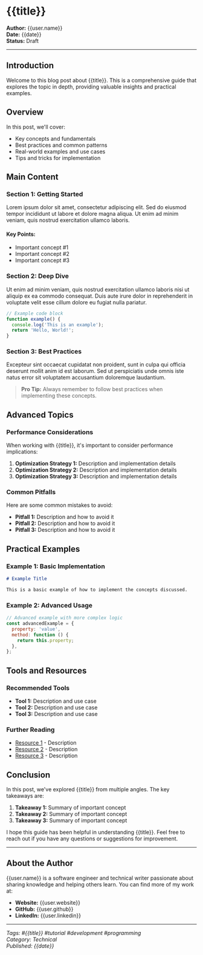 # {{title}}

**Author:** {{user.name}}  
**Date:** {{date}}  
**Status:** Draft

---

## Introduction

Welcome to this blog post about {{title}}. This is a comprehensive guide that explores the topic in depth, providing valuable insights and practical examples.

## Overview

In this post, we'll cover:

- Key concepts and fundamentals
- Best practices and common patterns
- Real-world examples and use cases
- Tips and tricks for implementation

## Main Content

### Section 1: Getting Started

Lorem ipsum dolor sit amet, consectetur adipiscing elit. Sed do eiusmod tempor incididunt ut labore et dolore magna aliqua. Ut enim ad minim veniam, quis nostrud exercitation ullamco laboris.

#### Key Points:

- Important concept #1
- Important concept #2
- Important concept #3

### Section 2: Deep Dive

Ut enim ad minim veniam, quis nostrud exercitation ullamco laboris nisi ut aliquip ex ea commodo consequat. Duis aute irure dolor in reprehenderit in voluptate velit esse cillum dolore eu fugiat nulla pariatur.

```javascript
// Example code block
function example() {
  console.log('This is an example');
  return 'Hello, World!';
}
```

### Section 3: Best Practices

Excepteur sint occaecat cupidatat non proident, sunt in culpa qui officia deserunt mollit anim id est laborum. Sed ut perspiciatis unde omnis iste natus error sit voluptatem accusantium doloremque laudantium.

> **Pro Tip:** Always remember to follow best practices when implementing these concepts.

## Advanced Topics

### Performance Considerations

When working with {{title}}, it's important to consider performance implications:

1. **Optimization Strategy 1:** Description and implementation details
2. **Optimization Strategy 2:** Description and implementation details
3. **Optimization Strategy 3:** Description and implementation details

### Common Pitfalls

Here are some common mistakes to avoid:

- **Pitfall 1:** Description and how to avoid it
- **Pitfall 2:** Description and how to avoid it
- **Pitfall 3:** Description and how to avoid it

## Practical Examples

### Example 1: Basic Implementation

```markdown
# Example Title

This is a basic example of how to implement the concepts discussed.
```

### Example 2: Advanced Usage

```javascript
// Advanced example with more complex logic
const advancedExample = {
  property: 'value',
  method: function () {
    return this.property;
  },
};
```

## Tools and Resources

### Recommended Tools

- **Tool 1:** Description and use case
- **Tool 2:** Description and use case
- **Tool 3:** Description and use case

### Further Reading

- [Resource 1](https://example.com) - Description
- [Resource 2](https://example.com) - Description
- [Resource 3](https://example.com) - Description

## Conclusion

In this post, we've explored {{title}} from multiple angles. The key takeaways are:

1. **Takeaway 1:** Summary of important concept
2. **Takeaway 2:** Summary of important concept
3. **Takeaway 3:** Summary of important concept

I hope this guide has been helpful in understanding {{title}}. Feel free to reach out if you have any questions or suggestions for improvement.

---

## About the Author

{{user.name}} is a software engineer and technical writer passionate about sharing knowledge and helping others learn. You can find more of my work at:

- **Website:** {{user.website}}
- **GitHub:** {{user.github}}
- **LinkedIn:** {{user.linkedin}}

---

_Tags: #{{title}} #tutorial #development #programming_  
_Category: Technical_  
_Published: {{date}}_
